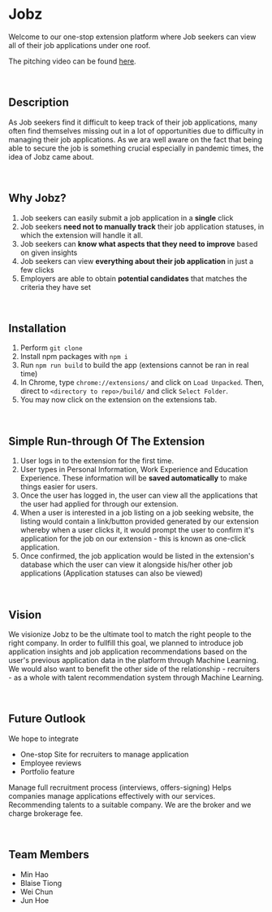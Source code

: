 # Jobz

Welcome to our one-stop extension platform where Job seekers can view all of their job applications under one roof.

The pitching video can be found [here](https://youtu.be/uDVtyH4h1ks).

<br>

## Description
As Job seekers find it difficult to keep track of their job applications, many often find themselves missing out in a lot of opportunities due to difficulty in managing their job applications. As we ara well aware on the fact that being able to secure the job is something crucial especially in pandemic times, the idea of Jobz came about.

<br>

## Why Jobz?
1. Job seekers can easily submit a job application in a **single** click
2. Job seekers **need not to manually track** their job application statuses, in which the extension will handle it all.
3. Job seekers can **know what aspects that they need to improve** based on given insights
4. Job seekers can view **everything about their job application** in just a few clicks
5. Employers are able to obtain **potential candidates** that matches the criteria they have set

<br>

## Installation
1. Perform `git clone`
2. Install npm packages with `npm i`
3. Run `npm run build` to build the app (extensions cannot be ran in real time)
4. In Chrome, type `chrome://extensions/` and click on `Load Unpacked`. Then, direct to `<directory to repo>/build/` and click `Select Folder`.
5. You may now click on the extension on the extensions tab.

<br>

## Simple Run-through Of The Extension
1. User logs in to the extension for the first time.
2. User types in Personal Information, Work Experience and Education Experience. These information will be **saved automatically** to make things easier for users.
3. Once the user has logged in, the user can view all the applications that the user had applied for through our extension.
4. When a user is interested in a job listing on a job seeking website, the listing would contain a link/button provided generated by our extension whereby when a user clicks it, it would prompt the user to confirm it's application for the job on our extension - this is known as one-click application.
5. Once confirmed, the job application would be listed in the extension's database which the user can view it alongside his/her other job applications (Application statuses can also be viewed)

<br>

## Vision

We visionize Jobz to be the ultimate tool to match the right people to the right company. In order to fullfill this goal, we planned to introduce job application insights and job application recommendations based on the user's previous application data in the platform through Machine Learning. We would also want to benefit the other side of the relationship - recruiters - as a whole with talent recommendation system through Machine Learning. 


<br>

## Future Outlook

We hope to integrate

- One-stop Site for recruiters to manage application
- Employee reviews
- Portfolio feature

Manage full recruitment process (interviews, offers-signing)
Helps companies manage applications effectively with our services. 
Recommending talents to a suitable company. 
We are the broker and we charge brokerage fee.

<br>

## Team Members
- Min Hao
- Blaise Tiong
- Wei Chun
- Jun Hoe